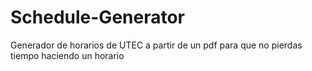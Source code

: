 # Schedule-Generator
Generador de horarios de UTEC a partir de un pdf para que no pierdas tiempo haciendo un horario
